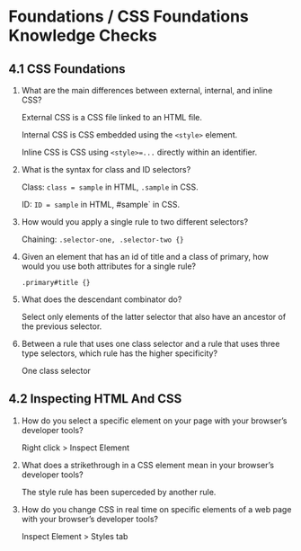 # Foundations / CSS Foundations Knowledge Checks

## 4.1 CSS Foundations

1. What are the main differences between external, internal, and inline CSS?

    External CSS is a CSS file linked to an HTML file.

    Internal CSS is CSS embedded using the `<style>` element.

    Inline CSS is CSS using `<style>=...` directly within an identifier.

2. What is the syntax for class and ID selectors?

    Class: `class = sample` in HTML, `.sample` in CSS.

    ID: `ID = sample` in HTML, #sample` in CSS.

3. How would you apply a single rule to two different selectors?

    Chaining: `.selector-one, .selector-two {}`

4. Given an element that has an id of title and a class of primary, how would you use both attributes for a single rule?

    `.primary#title {}`

5. What does the descendant combinator do?

    Select only elements of the latter selector that also have an ancestor of the previous selector.

6. Between a rule that uses one class selector and a rule that uses three type selectors, which rule has the higher specificity?

    One class selector

## 4.2 Inspecting HTML And CSS

1. How do you select a specific element on your page with your browser’s developer tools?

    Right click > Inspect Element

2. What does a strikethrough in a CSS element mean in your browser’s developer tools?

    The style rule has been superceded by another rule.

3. How do you change CSS in real time on specific elements of a web page with your browser’s developer tools?

    Inspect Element > Styles tab